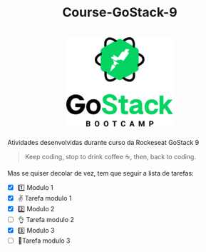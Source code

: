 <h1 align=center>
   Course-GoStack-9
</h1>
<h1 align="center">
    <img alt="GoStack" src="Gostack.png" width="240px" />
</h1>

Atividades desenvolvidas durante curso da Rockeseat GoStack 9

 > Keep coding, stop to drink coffee :coffee:, then, back to coding.  

Mas se quiser decolar de vez, tem que seguir a lista de tarefas:

- [x] :one: Modulo 1
- [x] :v: Tarefa modulo 1
- [x] :two: Modulo 2
- [ ] :ok_hand: Tarefa modulo 2 
- [x] :three: Modulo 3
- [ ] :muscle:Tarefa modulo 3
